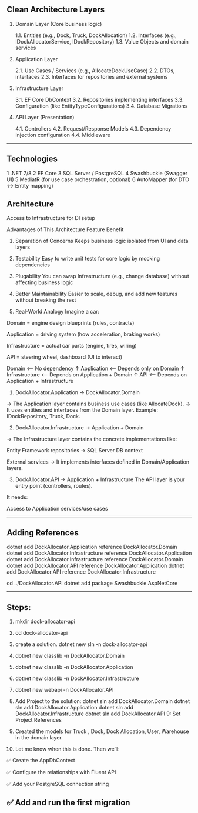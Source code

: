 ## Clean Architecture Layers

1.  Domain Layer (Core business logic)

    1.1. Entities (e.g., Dock, Truck, DockAllocation)
    1.2. Interfaces (e.g., IDockAllocatorService, IDockRepository)
    1.3. Value Objects and domain services

2.  Application Layer

    2.1. Use Cases / Services (e.g., AllocateDockUseCase)
    2.2. DTOs, interfaces
    2.3. Interfaces for repositories and external systems

3.  Infrastructure Layer

    3.1. EF Core DbContext
    3.2. Repositories implementing interfaces
    3.3. Configuration (like EntityTypeConfigurations)
    3.4. Database Migrations

4.  API Layer (Presentation)

    4.1. Controllers
    4.2. Request/Response Models
    4.3. Dependency Injection configuration
    4.4. Middleware

---

## Technologies

1 .NET 7/8
2 EF Core
3 SQL Server / PostgreSQL
4 Swashbuckle (Swagger UI)
5 MediatR (for use case orchestration, optional)
6 AutoMapper (for DTO <-> Entity mapping)

## Architecture

Access to Infrastructure for DI setup

Advantages of This Architecture
Feature Benefit

1. Separation of Concerns Keeps business logic isolated from UI and data layers
2. Testability Easy to write unit tests for core logic by mocking dependencies
3. Plugability You can swap Infrastructure (e.g., change database) without affecting business logic
4. Better Maintainability Easier to scale, debug, and add new features without breaking the rest

5. Real-World Analogy
   Imagine a car:

Domain = engine design blueprints (rules, contracts)

Application = driving system (how acceleration, braking works)

Infrastructure = actual car parts (engine, tires, wiring)

API = steering wheel, dashboard (UI to interact)

Domain <-- No dependency
↑
Application <-- Depends only on Domain
↑
Infrastructure <-- Depends on Application + Domain
↑
API <-- Depends on Application + Infrastructure

1.  DockAllocator.Application → DockAllocator.Domain

-> The Application layer contains business use cases (like AllocateDock).
-> It uses entities and interfaces from the Domain layer.
Example: IDockRepository, Truck, Dock.

2. DockAllocator.Infrastructure → Application + Domain

-> The Infrastructure layer contains the concrete implementations like:

Entity Framework repositories
-> SQL Server DB context

External services
-> It implements interfaces defined in Domain/Application layers.

3. DockAllocator.API → Application + Infrastructure
   The API layer is your entry point (controllers, routes).

It needs:

Access to Application services/use cases

---

## Adding References

dotnet add DockAllocator.Application reference DockAllocator.Domain
dotnet add DockAllocator.Infrastructure reference DockAllocator.Application
dotnet add DockAllocator.Infrastructure reference DockAllocator.Domain
dotnet add DockAllocator.API reference DockAllocator.Application
dotnet add DockAllocator.API reference DockAllocator.Infrastructure

cd ../DockAllocator.API
dotnet add package Swashbuckle.AspNetCore

---

## Steps:

1. mkdir dock-allocator-api
2. cd dock-allocator-api
3. create a solution. dotnet new sln -n dock-allocator-api
4. dotnet new classlib -n DockAllocator.Domain
5. dotnet new classlib -n DockAllocator.Application
6. dotnet new classlib -n DockAllocator.Infrastructure
7. dotnet new webapi -n DockAllocator.API
8. Add Project to the solution: dotnet sln add DockAllocator.Domain
   dotnet sln add DockAllocator.Application
   dotnet sln add DockAllocator.Infrastructure
   dotnet sln add DockAllocator.API
   9: Set Project References

9. Created the models for Truck , Dock, Dock Allocation, User, Warehouse in the domain layer.

10. Let me know when this is done.
Then we’ll:

✅ Create the AppDbContext

✅ Configure the relationships with Fluent API

✅ Add your PostgreSQL connection string

✅ Add and run the first migration
---
